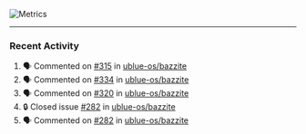 ![Metrics](https://metrics.lecoq.io/KyleGospo?template=classic&base=header%2C%20activity%2C%20community%2C%20repositories%2C%20metadata&base.indepth=false&base.hireable=false&base.skip=false&config.timezone=America%2FLos_Angeles)

---
### Recent Activity
<!--START_SECTION:activity-->
1. 🗣 Commented on [#315](https://github.com/ublue-os/bazzite/issues/315#issuecomment-1726664569) in [ublue-os/bazzite](https://github.com/ublue-os/bazzite)
2. 🗣 Commented on [#334](https://github.com/ublue-os/bazzite/issues/334#issuecomment-1726664248) in [ublue-os/bazzite](https://github.com/ublue-os/bazzite)
3. 🗣 Commented on [#320](https://github.com/ublue-os/bazzite/issues/320#issuecomment-1726561999) in [ublue-os/bazzite](https://github.com/ublue-os/bazzite)
4. 🔒 Closed issue [#282](https://github.com/ublue-os/bazzite/issues/282) in [ublue-os/bazzite](https://github.com/ublue-os/bazzite)
5. 🗣 Commented on [#282](https://github.com/ublue-os/bazzite/issues/282#issuecomment-1726525223) in [ublue-os/bazzite](https://github.com/ublue-os/bazzite)
<!--END_SECTION:activity-->
